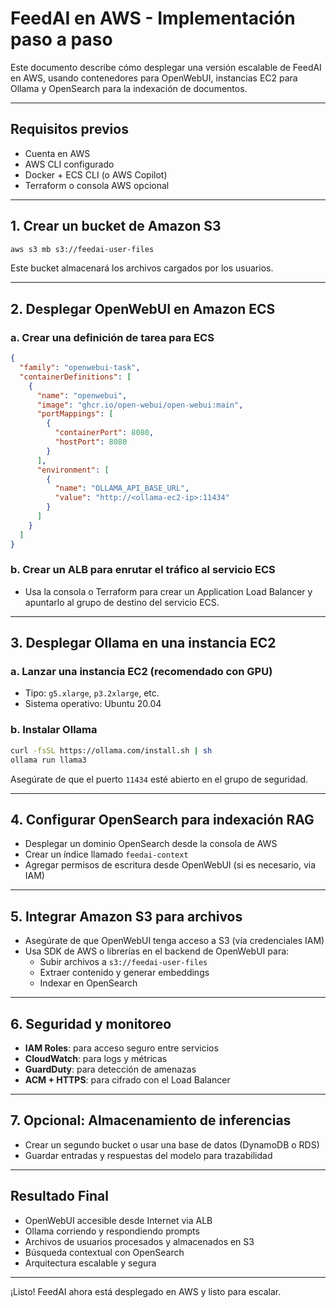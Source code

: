 # FeedAI en AWS - Implementación paso a paso

Este documento describe cómo desplegar una versión escalable de FeedAI en AWS, usando contenedores para OpenWebUI, instancias EC2 para Ollama y OpenSearch para la indexación de documentos.

---

## Requisitos previos

- Cuenta en AWS
- AWS CLI configurado
- Docker + ECS CLI (o AWS Copilot)
- Terraform o consola AWS opcional

---

## 1. Crear un bucket de Amazon S3

```bash
aws s3 mb s3://feedai-user-files
```

Este bucket almacenará los archivos cargados por los usuarios.

---

## 2. Desplegar OpenWebUI en Amazon ECS

### a. Crear una definición de tarea para ECS

```json
{
  "family": "openwebui-task",
  "containerDefinitions": [
    {
      "name": "openwebui",
      "image": "ghcr.io/open-webui/open-webui:main",
      "portMappings": [
        {
          "containerPort": 8080,
          "hostPort": 8080
        }
      ],
      "environment": [
        {
          "name": "OLLAMA_API_BASE_URL",
          "value": "http://<ollama-ec2-ip>:11434"
        }
      ]
    }
  ]
}
```

### b. Crear un ALB para enrutar el tráfico al servicio ECS

- Usa la consola o Terraform para crear un Application Load Balancer y apuntarlo al grupo de destino del servicio ECS.

---

## 3. Desplegar Ollama en una instancia EC2

### a. Lanzar una instancia EC2 (recomendado con GPU)

- Tipo: `g5.xlarge`, `p3.2xlarge`, etc.
- Sistema operativo: Ubuntu 20.04

### b. Instalar Ollama

```bash
curl -fsSL https://ollama.com/install.sh | sh
ollama run llama3
```

Asegúrate de que el puerto `11434` esté abierto en el grupo de seguridad.

---

## 4. Configurar OpenSearch para indexación RAG

- Desplegar un dominio OpenSearch desde la consola de AWS
- Crear un índice llamado `feedai-context`
- Agregar permisos de escritura desde OpenWebUI (si es necesario, via IAM)

---

## 5. Integrar Amazon S3 para archivos

- Asegúrate de que OpenWebUI tenga acceso a S3 (vía credenciales IAM)
- Usa SDK de AWS o librerías en el backend de OpenWebUI para:
  - Subir archivos a `s3://feedai-user-files`
  - Extraer contenido y generar embeddings
  - Indexar en OpenSearch

---

## 6. Seguridad y monitoreo

- **IAM Roles**: para acceso seguro entre servicios
- **CloudWatch**: para logs y métricas
- **GuardDuty**: para detección de amenazas
- **ACM + HTTPS**: para cifrado con el Load Balancer

---

## 7. Opcional: Almacenamiento de inferencias

- Crear un segundo bucket o usar una base de datos (DynamoDB o RDS)
- Guardar entradas y respuestas del modelo para trazabilidad

---

## Resultado Final

- OpenWebUI accesible desde Internet via ALB
- Ollama corriendo y respondiendo prompts
- Archivos de usuarios procesados y almacenados en S3
- Búsqueda contextual con OpenSearch
- Arquitectura escalable y segura

---

¡Listo! FeedAI ahora está desplegado en AWS y listo para escalar.
